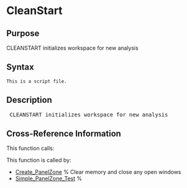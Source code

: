 
<!-- <a name="_top"></a>
<div><a href="../../index.md">Home</a> &gt;  <a href="#">src</a> &gt; <a href="index.md">Utilities</a> &gt; CleanStart.m</div> -->

<!--<table width="100%"><tr><td align="left"><a href="../../index.md"><img alt="<" border="0" src="../../left.png">&nbsp;Master index</a></td>
<td align="right"><a href="index.md">Index for src\Utilities&nbsp;<img alt=">" border="0" src="../../right.png"></a></td></tr></table>-->
# CleanStart
<!-- <h1>CleanStart
</h1> -->

## <a name="_name"></a>Purpose

<!-- <h2 id="purpose"><a name="_name"></a>Purpose</h2> -->

CLEANSTART initializes workspace for new analysis

<!-- <div class="box"><strong>CLEANSTART initializes workspace for new analysis</strong></div> -->

## <a name="_synopsis"></a>Syntax

`This is a script file.` 
## <a name="_description"></a>Description

<pre class="comment"> CLEANSTART initializes workspace for new analysis</pre>
<!-- <div class="fragment"><pre class="comment"> CLEANSTART initializes workspace for new analysis</pre></div> -->

<!-- crossreference -->
## <a name="_cross"></a>Cross-Reference Information

This function calls:
<ul style="list-style-image:url(../../matlabicon.gif)">
</ul>
This function is called by:
<ul style="list-style-image:url(../../matlabicon.gif)">
<li><a href="../../src/Other/Create_PanelZone.md" class="code" title="">Create_PanelZone</a>	% Clear memory and close any open windows</li><li><a href="../../src/Other/Simple_PanelZone_Test.md" class="code" title="">Simple_PanelZone_Test</a>	%</li></ul>
<!-- crossreference -->




<!-- <hr><address>Generated on Thu 09-Jul-2020 18:43:17 by <strong><a href="http://www.artefact.tk/software/matlab/m2html/" title="Matlab Documentation in HTML">m2html</a></strong> &copy; 2005</address> -->
